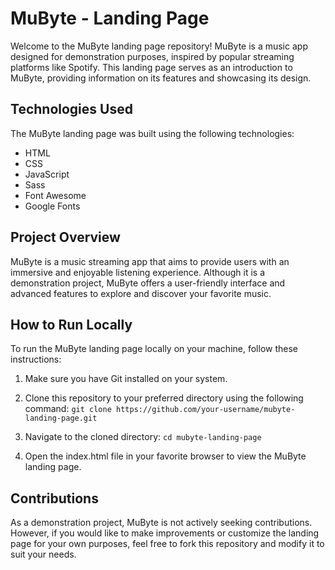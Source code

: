 # MuByte - Landing Page

Welcome to the MuByte landing page repository! MuByte is a music app designed for demonstration purposes, inspired by popular streaming platforms like Spotify. This landing page serves as an introduction to MuByte, providing information on its features and showcasing its design.

## Technologies Used

The MuByte landing page was built using the following technologies:

- HTML
- CSS
- JavaScript
- Sass
- Font Awesome
- Google Fonts

## Project Overview

MuByte is a music streaming app that aims to provide users with an immersive and enjoyable listening experience. Although it is a demonstration project, MuByte offers a user-friendly interface and advanced features to explore and discover your favorite music.

## How to Run Locally

To run the MuByte landing page locally on your machine, follow these instructions:

1. Make sure you have Git installed on your system.
2. Clone this repository to your preferred directory using the following command:
   `git clone https://github.com/your-username/mubyte-landing-page.git`

3. Navigate to the cloned directory:
   `cd mubyte-landing-page`

4. Open the index.html file in your favorite browser to view the MuByte landing page.

## Contributions

As a demonstration project, MuByte is not actively seeking contributions. However, if you would like to make improvements or customize the landing page for your own purposes, feel free to fork this repository and modify it to suit your needs.

